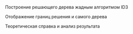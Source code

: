 Построение решающего дерева жадным алгоритмом ID3

Отображение границ решения и самого дерева

Теоретическая справка и анализ результата